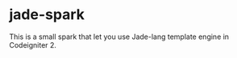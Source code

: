 jade-spark
==========

This is a small spark that let you use Jade-lang template engine in Codeigniter 2.
